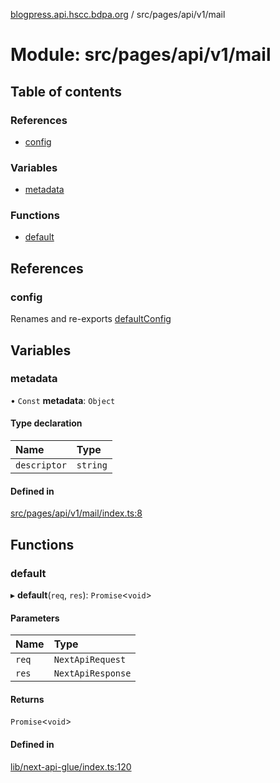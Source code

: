 [blogpress.api.hscc.bdpa.org](../README.md) / src/pages/api/v1/mail

# Module: src/pages/api/v1/mail

## Table of contents

### References

- [config](src_pages_api_v1_mail.md#config)

### Variables

- [metadata](src_pages_api_v1_mail.md#metadata)

### Functions

- [default](src_pages_api_v1_mail.md#default)

## References

### config

Renames and re-exports [defaultConfig](src_backend_api.md#defaultconfig)

## Variables

### metadata

• `Const` **metadata**: `Object`

#### Type declaration

| Name | Type |
| :------ | :------ |
| `descriptor` | `string` |

#### Defined in

[src/pages/api/v1/mail/index.ts:8](https://github.com/nhscc/blogpress.api.hscc.bdpa.org/blob/764312e/src/pages/api/v1/mail/index.ts#L8)

## Functions

### default

▸ **default**(`req`, `res`): `Promise`<`void`\>

#### Parameters

| Name | Type |
| :------ | :------ |
| `req` | `NextApiRequest` |
| `res` | `NextApiResponse` |

#### Returns

`Promise`<`void`\>

#### Defined in

[lib/next-api-glue/index.ts:120](https://github.com/nhscc/blogpress.api.hscc.bdpa.org/blob/764312e/lib/next-api-glue/index.ts#L120)
